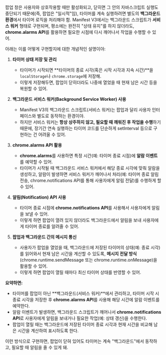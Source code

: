 
팝업 창은 사용자와 상호작용할 때만 활성화되고, 닫히면 그 안의 자바스크립트 실행도 중단되기 때문에(즉, 팝업은 "일시적"임), 타이머를 계속 실행하려면 별도의 **백그라운드 환경**에서 타이머 로직을 처리해야 함. Manifest V3에서는 백그라운드 스크립트가 **서비스 워커** 형태로 구현되며, 평소에는 완전히 "상태 유지"를 하지 않더라도, **chrome.alarms API**를 활용하면 필요한 시점에 다시 깨어나서 작업을 수행할 수 있어.

아래는 이를 어떻게 구현할지에 대한 개념적인 설명이야:

1. **타이머 상태 저장 및 관리**
    
    - 타이머가 시작되면 **타이머의 종료 시각(혹은 시작 시각과 지속 시간)**을 `localStorage`나 `chrome.storage`에 저장해.
    - 이렇게 저장해두면, 팝업이 닫히더라도 나중에 열었을 때 현재 남은 시간 등을 복원할 수 있어.
2. **백그라운드 서비스 워커(Background Service Worker) 사용**
    
    - Manifest V3의 백그라운드 스크립트(서비스 워커)는 팝업과 달리 사용자 인터페이스와 별도로 동작하는 환경이야.
    - 하지만 서비스 워커는 **항상 상주하지 않고, 필요할 때 깨워진 후 작업을 수행**하기 때문에, 장기간 연속 실행하는 타이머 코드를 단순하게 setInterval 등으로 구현하는 건 어려울 수 있어.
3. **chrome.alarms API 활용**
    
    - **chrome.alarms**를 사용하면 특정 시간(예: 타이머 종료 시점)에 **알람 이벤트**를 예약할 수 있어.
    - 타이머가 시작될 때 백그라운드 서비스 워커에서 해당 종료 시각에 맞춰 알람을 생성하고, 알람이 발생하면 서비스 워커가 깨어나서 처리(예: 타이머 종료 알림 전송, chrome.notifications API를 통해 사용자에게 알림 전달)를 수행하게 할 수 있어.
4. **알림(Notification) API 사용**
    
    - 타이머 종료 시점에 **chrome.notifications API**를 사용해서 사용자에게 알림을 보낼 수 있어.
    - 이렇게 하면 팝업이 열려 있지 않더라도 백그라운드에서 알림을 보내 사용자에게 타이머 종료를 알려줄 수 있어.
5. **팝업과 백그라운드 간의 메시지 통신**
    
    - 사용자가 팝업을 열었을 때, 백그라운드에 저장된 타이머의 상태(예: 종료 시각)를 읽어와서 현재 남은 시간을 계산할 수 있도록, **메시지 전달 방식**(chrome.runtime.sendMessage 또는 chrome.runtime.onMessage)을 활용할 수 있어.
    - 이렇게 하면 팝업이 열릴 때마다 최신 타이머 상태를 반영할 수 있어.

**요약하면:**

- 타이머를 팝업이 아닌 **백그라운드(서비스 워커)**에서 관리하고, 타이머 시작 시 종료 시각을 저장한 후 **chrome.alarms API**를 사용해 해당 시간에 알람 이벤트를 예약한다.
- 알람 이벤트가 발생하면, 백그라운드 스크립트가 깨어나서 **chrome.notifications API**로 사용자에게 알림을 보내거나 필요한 작업(예: 상태 갱신)을 수행한다.
- 팝업이 열릴 때는 백그라운드에 저장된 타이머 종료 시각과 현재 시간을 비교해 남은 시간을 계산하여 표시하도록 한다.

이런 방식으로 구현하면, 팝업이 닫혀 있어도 타이머는 계속 "백그라운드"에서 동작하고, 필요할 때 알림을 줄 수 있게 돼.